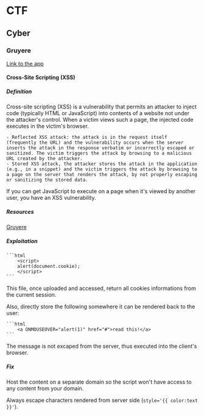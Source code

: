 # CTF

## Cyber

### Gruyere

[Link to the app](http://google-gruyere.appspot.com/) 

#### Cross-Site Scripting (XSS)

##### Definition

Cross-site scripting (XSS) is a vulnerability that permits an attacker to inject code (typically HTML or JavaScript) into contents of a website not under the attacker's control. When a victim views such a page, the injected code executes in the victim's browser.

    - Reflected XSS attack: the attack is in the request itself (frequently the URL) and the vulnerability occurs when the server inserts the attack in the response verbatim or incorrectly escaped or sanitized. The victim triggers the attack by browsing to a malicious URL created by the attacker. 
    - Stored XSS attack, the attacker stores the attack in the application (e.g., in a snippet) and the victim triggers the attack by browsing to a page on the server that renders the attack, by not properly escaping or sanitizing the stored data.

If you can get JavaScript to execute on a page when it's viewed by another user, you have an XSS vulnerability.

##### Resources

[Gruyere](http://google-gruyere.appspot.com/part2)

##### Exploitation

    ```html
        <script>
        alert(document.cookie);
        </script>
    ```

This file, once uploaded and accessed, return all cookies informations from the current session.

Also, directly store the following somewhere it can be rendered back to the user:

    ```html
        <a ONMOUSEOVER="alert(1)" href="#">read this!</a>
    ```

The message is not excaped from the server, thus executed into the client's browser.

##### Fix

Host the content on a separate domain so the script won't have access to any content from your domain.

Always escape characters rendered from server side (`style='{{ color:text }}'`).
